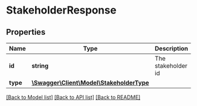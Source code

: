 # StakeholderResponse

## Properties
Name | Type | Description | Notes
------------ | ------------- | ------------- | -------------
**id** | **string** | The stakeholder id | 
**type** | [**\Swagger\Client\Model\StakeholderType**](StakeholderType.md) |  | [optional] 

[[Back to Model list]](../../README.md#documentation-for-models) [[Back to API list]](../../README.md#documentation-for-api-endpoints) [[Back to README]](../../README.md)

